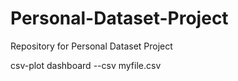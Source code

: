 # Personal-Dataset-Project
Repository for Personal Dataset Project

csv-plot dashboard --csv myfile.csv
